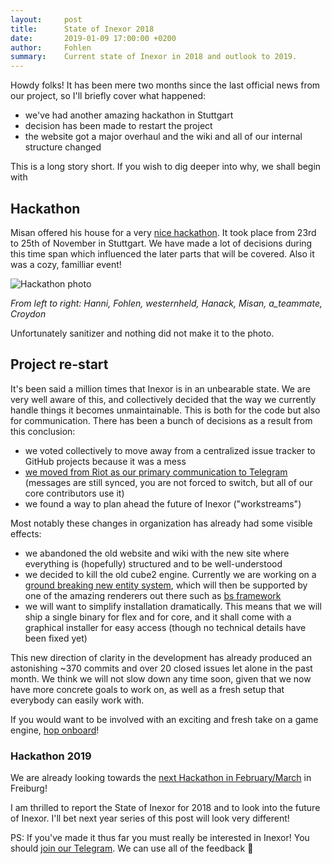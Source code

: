 ```yaml
---
layout:     post
title:      State of Inexor 2018
date:       2019-01-09 17:00:00 +0200
author:     Fohlen
summary:    Current state of Inexor in 2018 and outlook to 2019.
---
```


Howdy folks! It has been mere two months since the last official news from our project, so I'll briefly cover what happened:

- we've had another amazing hackathon in Stuttgart
- decision has been made to restart the project
- the website got a major overhaul and the wiki and all of our internal structure changed

This is a long story short. If you wish to dig deeper into why, we shall begin with

## Hackathon

Misan offered his house for a very [nice hackathon](https://github.com/inexorgame/inexor-core/issues/608). It took place from 23rd to 25th of November in Stuttgart. We have made a lot of decisions during this time span which influenced the later parts that will be covered. Also it was a cozy, familliar event!

![Hackathon photo](https://user-images.githubusercontent.com/3730888/51029227-07b39c80-1596-11e9-8951-6b8f3fc72b6a.jpg "Hackathon 2018")

_From left to right: Hanni, Fohlen, westernheld, Hanack, Misan, a_teammate, Croydon_

Unfortunately sanitizer and nothing did not make it to the photo.

## Project re-start

It's been said a million times that Inexor is in an unbearable state. We are very well aware of this, and collectively decided that the way we currently handle things it becomes unmaintainable. This is both for the code but also for communication. There has been a bunch of decisions as a result from this conclusion:

- we voted collectively to move away from a centralized issue tracker to GitHub projects because it was a mess
- [we moved from Riot as our primary communication to Telegram](https://inexor.org/wiki/Get-Involved.html) (messages are still synced, you are not forced to switch, but all of our core contributors use it)
- we found a way to plan ahead the future of Inexor ("workstreams")

Most notably these changes in organization has already had some visible effects:

- we abandoned the old website and wiki with the new site where everything is (hopefully) structured and to be well-understood
- we decided to kill the old cube2 engine. Currently we are working on a [ground breaking new entity system](https://github.com/inexorgame/entity-system), which will then be supported by one of the amazing renderers out there such as [bs framework](https://www.bsframework.io/)
- we will want to simplify installation dramatically. This means that we will ship a single binary for flex and for core, and it shall come with a graphical installer for easy access (though no technical details have been fixed yet)

This new direction of clarity in the development has already produced an astonishing ~370 commits and over 20 closed issues let alone in the past month. We think we will not slow down any time soon, given that we now have more concrete goals to work on, as well as a fresh setup that everybody can easily work with.

If you would want to be involved with an exciting and fresh take on a game engine, [hop onboard](https://inexor.org/wiki/Get-Involved.html)!

### Hackathon 2019

We are already looking towards the [next Hackathon in February/March](https://github.com/inexorgame/meta/issues/1) in Freiburg!

I am thrilled to report the State of Inexor for 2018 and to look into the future of Inexor. I'll bet next year series of this post will look very different!

PS: If you've made it thus far you must really be interested in Inexor! You should [join our Telegram](https://t.me/inexor). We can use all of the feedback :8ball: 

